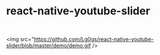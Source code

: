 # react-native-youtube-slider

<br />

<img src="https://github.com/Lg0gs/react-native-youtube-slider/blob/master/demo/demo.gif />
